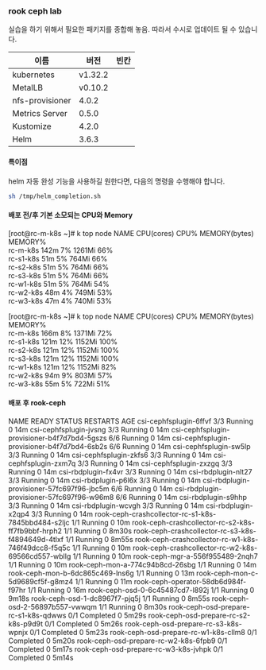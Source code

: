 ### rook ceph lab 

실습을 하기 위해서 필요한 패키지를 종합해 놓음. 
따라서 수시로 업데이트 될 수 있습니다.  

이름              | 버전     |   빈칸 
----            | ----    | ---- 
kubernetes      | v1.32.2 | 
MetalLB         | v0.10.2 | 
nfs-provisioner | 4.0.2   |
Metrics Server  | 0.5.0   |
Kustomize       | 4.2.0   |
Helm            | 3.6.3   |

#### 특이점 
helm 자동 완성 기능을 사용하길 원한다면, 다음의 명령을 수행해야 합니다.  
```bash
sh /tmp/helm_completion.sh
```

#### 배포 전/후 기본 소모되는 CPU와 Memory  
[root@rc-m-k8s ~]# k top node 
NAME        CPU(cores)   CPU%   MEMORY(bytes)   MEMORY%   
rc-m-k8s    142m         7%     1261Mi          66%       
rc-s1-k8s   51m          5%     764Mi           66%       
rc-s2-k8s   51m          5%     764Mi           66%       
rc-s3-k8s   51m          5%     764Mi           66%       
rc-w1-k8s   51m          5%     764Mi           54%       
rc-w2-k8s   48m          4%     749Mi           53%       
rc-w3-k8s   47m          4%     740Mi           53% 

[root@rc-m-k8s ~]# k top node 
NAME        CPU(cores)   CPU%   MEMORY(bytes)   MEMORY%   
rc-m-k8s    166m         8%     1371Mi          72%       
rc-s1-k8s   121m         12%    1152Mi          100%      
rc-s2-k8s   121m         12%    1152Mi          100%      
rc-s3-k8s   121m         12%    1152Mi          100%      
rc-w1-k8s   121m         12%    1152Mi          82%       
rc-w2-k8s   94m          9%     803Mi           57%       
rc-w3-k8s   55m          5%     722Mi           51% 


#### 배포 후 rook-ceph 
NAME                                                  READY   STATUS      RESTARTS   AGE
csi-cephfsplugin-6ffvf                                3/3     Running     0          14m
csi-cephfsplugin-jvsng                                3/3     Running     0          14m
csi-cephfsplugin-provisioner-b4f7d7bd4-5gszs          6/6     Running     0          14m
csi-cephfsplugin-provisioner-b4f7d7bd4-6sb2s          6/6     Running     0          14m
csi-cephfsplugin-sw5lp                                3/3     Running     0          14m
csi-cephfsplugin-zkfs6                                3/3     Running     0          14m
csi-cephfsplugin-zxm7q                                3/3     Running     0          14m
csi-cephfsplugin-zxzgq                                3/3     Running     0          14m
csi-rbdplugin-fx4vr                                   3/3     Running     0          14m
csi-rbdplugin-nlt27                                   3/3     Running     0          14m
csi-rbdplugin-p6l6x                                   3/3     Running     0          14m
csi-rbdplugin-provisioner-57fc697f96-jbc5m            6/6     Running     0          14m
csi-rbdplugin-provisioner-57fc697f96-w96m8            6/6     Running     0          14m
csi-rbdplugin-s9hhp                                   3/3     Running     0          14m
csi-rbdplugin-wcvgh                                   3/3     Running     0          14m
csi-rbdplugin-x2qp4                                   3/3     Running     0          14m
rook-ceph-crashcollector-rc-s1-k8s-7845bbd484-s2ljc   1/1     Running     0          10m
rook-ceph-crashcollector-rc-s2-k8s-ff7fb9bbf-hrph2    1/1     Running     0          8m30s
rook-ceph-crashcollector-rc-s3-k8s-f4894649d-4tlxf    1/1     Running     0          8m55s
rook-ceph-crashcollector-rc-w1-k8s-746f49dcc8-f5q5c   1/1     Running     0          10m
rook-ceph-crashcollector-rc-w2-k8s-69566cd557-wbllg   1/1     Running     0          10m
rook-ceph-mgr-a-556f955489-2nqh7                      1/1     Running     0          10m
rook-ceph-mon-a-774c94b8cd-26sbg                      1/1     Running     0          14m
rook-ceph-mon-b-6dc865c469-lns6g                      1/1     Running     0          13m
rook-ceph-mon-c-5d9689cf5f-g8mz4                      1/1     Running     0          11m
rook-ceph-operator-58db6d984f-f97hr                   1/1     Running     0          16m
rook-ceph-osd-0-6c45487cd7-l892j                      1/1     Running     0          9m18s
rook-ceph-osd-1-dc8967f7-pjq5j                        1/1     Running     0          8m55s
rook-ceph-osd-2-56897b557-vwwqm                       1/1     Running     0          8m30s
rook-ceph-osd-prepare-rc-s1-k8s-qdwws                 0/1     Completed   0          5m29s
rook-ceph-osd-prepare-rc-s2-k8s-p9d9t                 0/1     Completed   0          5m26s
rook-ceph-osd-prepare-rc-s3-k8s-wpnjx                 0/1     Completed   0          5m23s
rook-ceph-osd-prepare-rc-w1-k8s-cllm8                 0/1     Completed   0          5m20s
rook-ceph-osd-prepare-rc-w2-k8s-6fpb9                 0/1     Completed   0          5m17s
rook-ceph-osd-prepare-rc-w3-k8s-jvhpk                 0/1     Completed   0          5m14s

